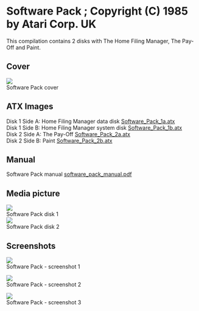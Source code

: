 # Software Pack ; Copyright (C) 1985 by Atari Corp. UK  
This compilation contains 2 disks with The Home Filing Manager, The Pay-Off and Paint.  
  
## Cover  
![](attachments/Software_pack_disk.jpg)  
Software Pack cover  
  
## ATX Images  
Disk 1 Side A: Home Filing Manager data disk [Software_Pack_1a.atx](attachments/Software_Pack_1a.atx)  
Disk 1 Side B: Home Filing Manager system disk [Software_Pack_1b.atx](attachments/Software_Pack_1b.atx)  
Disk 2 Side A: The Pay-Off [Software_Pack_2a.atx](attachments/Software_Pack_2a.atx)  
Disk 2 Side B: Paint [Software_Pack_2b.atx](attachments/Software_Pack_2b.atx)  
  
## Manual  
Software Pack manual [software_pack_manual.pdf](attachments/software_pack_manual.pdf)  
  
## Media picture  
![](attachments/disk1.jpg)  
Software Pack disk 1  
![](attachments/disk2.jpg)  
Software Pack disk 2  
  
## Screenshots  
![](attachments/software_pack_screenshot1.jpg)  
Software Pack - screenshot 1  
  
![](attachments/software_pack_screenshot2.jpg)  
Software Pack - screenshot 2  
  
![](attachments/software_pack_screenshot3.jpg)  
Software Pack - screenshot 3  
  

